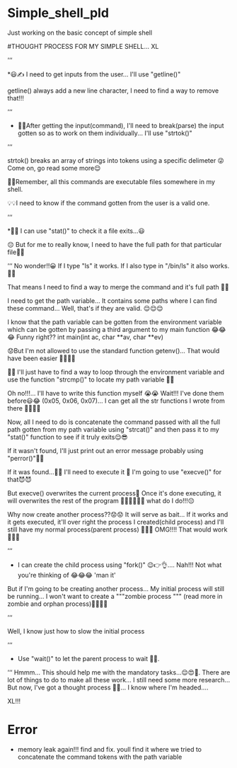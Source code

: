 # Simple_shell_pld
Just working on the basic concept of simple shell

#THOUGHT PROCESS FOR MY SIMPLE SHELL... XL

‘‘‘

*😃✍️ I need to get inputs from the user... I'll use "getline()"

getline() always add a new line character, I need to find a way to remove that!!!

‘‘‘

* 🥵🥶After getting the input(command), I'll need to break(parse) the input gotten so as to work on them individually... I'll use "strtok()"

‘‘‘

strtok() breaks an array of strings into tokens using a specific delimeter 😜
Come on, go read some more😌

🤔🤔Remember, all this commands are executable files somewhere in my shell.

💡💡I need to know if the command gotten from the user is a valid one.

‘‘‘

*🙉🙉 I can use "stat()" to check it a file exits...😃 

😔 But for me to really know, I need to have the full path for that particular file🥹😭

‘‘‘
No wonder!!😀
If I type "ls" it works. If I also type in "/bin/ls" it also works. 🤔🤔

That means I need to find a way to merge the command and it's full path 🫨🫨

I need to get the path variable... It contains some paths where I can find these command... Well, that's if they are valid.
😌😌😌

I know that the path variable can be gotten from the environment variable which can be gotten by passing a third argument to my main function 😂😂😂
Funny right??
int main(int ac, char **av, char **ev)

😟But I'm not allowed to use the standard function getenv()... That would have been easier 🙆‍♂️🤦‍♂️

🥺🥺
I'll just have to find a way to loop through the environment variable and use the function "strcmp()" to locate my path variable 🤔😃

Oh no!!!... I'll have to write this function myself 😭😭
Wait!!! I've done them before😃😂
(0x05, 0x06, 0x07)... I can get all the str functions I wrote from there 🕺🕺🕺🕺

Now, all I need to do is concatenate the command passed with all the full path gotten from my path variable using "strcat()" and then pass it to my "stat()" function to see if it truly exits😌😎

If it wasn't found, I'll just print out an error message probably using "perror()"🤪😜

If it was found...🥹🥹 I'll need to execute it 🤭
I'm going to use "execve()" for that😈😈

But execve() overwrites the current process🥹
Once it's done executing, it will overwrites the rest of the program 🙆‍♂️🙆‍♂️🙆‍♂️ what do I do!!!😔

Why now create another process??😟😟
It will serve as bait... If it works and it gets executed, it'll over right the process I created(child process) and I'll still have my normal process(parent process) 🙊🙊🙊 OMG!!!! 
That would work🥹🥹🥹

‘‘‘

* I can create the child process using "fork()" 😉👉👌.... Nah!!! Not what you're thinking of 😂😂😂  'man it'

But if I'm going to be creating another process... My initial process will still be running... I won't want to create a """zombie process """ (read more in zombie and orphan process)🧟‍♀️🧟‍♂️

‘‘‘

Well, I know just how to slow the initial process 

‘‘‘

* Use "wait()" to let the parent process to wait 🥹😂. 

‘‘‘
Hmmm... This should help me with the mandatory tasks...😌😍🥰. There are lot of things to do to make all these work... I still need some more research... But now, I've got a thought process 🤪🫠... I know where I'm headed....

XL!!!
# Error
* memory leak again!!! find and fix. youll find it where we tried to concatenate the command tokens with the path variable
